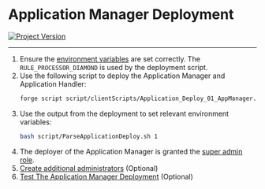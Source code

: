 # Application Manager Deployment
[![Project Version][version-image]][version-url]

---

1. Ensure the [environment variables][environment-url] are set correctly. The `RULE_PROCESSOR_DIAMOND` is used by the deployment script.
2. Use the following script to deploy the Application Manager and Application Handler: 
    ```bash
    forge script script/clientScripts/Application_Deploy_01_AppManager.s.sol --ffi --broadcast
    ```
3. Use the output from the deployment to set relevant environment variables:
    ```bash
    bash script/ParseApplicationDeploy.sh 1
    ```
4. The deployer of the Application Manager is granted the [super admin role](../permissions/ADMIN-ROLES.md). 
5. [Create additional administrators][createAdminRole-url] (Optional)
6. [Test The Application Manager Deployment](../README.md#deployment-test-scripts) (Optional)



<!-- These are the body links -->
[createAdminRole-url]: ../permissions/ADMIN-CONFIG.md
[deploymentDirectory-url]: ./DEPLOYMENT-DIRECTORY.md
[environment-url]: ./SET-ENVIRONMENT.md



<!-- These are the header links -->
[version-image]: https://img.shields.io/badge/Version-2.2.0-brightgreen?style=for-the-badge&logo=appveyor
[version-url]: https://github.com/thrackle-io/forte-rules-engine
